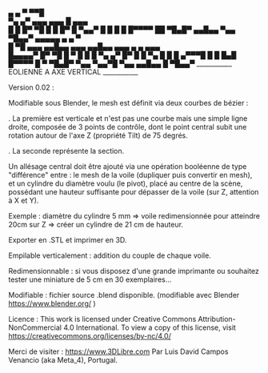  ▄    ▄          ▀    ▀▀█          
 ▀▄  ▄▀  ▄▄▄   ▄▄▄      █     ▄▄▄  
  █  █  █▀ ▀█    █      █    █▀  █ 
  ▀▄▄▀  █   █    █      █    █▀▀▀▀ 
   ██   ▀█▄█▀  ▄▄█▄▄    ▀▄▄  ▀█▄▄▀
 ▄▄▄▄▄           ▄             ▄      ▀                 
 █   ▀█  ▄▄▄   ▄▄█▄▄   ▄▄▄   ▄▄█▄▄  ▄▄▄    ▄   ▄   ▄▄▄  
 █▄▄▄▄▀ █▀ ▀█    █    ▀   █    █      █    ▀▄ ▄▀  █▀  █ 
 █   ▀▄ █   █    █    ▄▀▀▀█    █      █     █▄█   █▀▀▀▀ 
 █    ▀ ▀█▄█▀    ▀▄▄  ▀▄▄▀█    ▀▄▄  ▄▄█▄▄    █    ▀█▄▄▀
___________ EOLIENNE A AXE VERTICAL ___________

Version 0.02 : 

Modifiable sous Blender, le mesh est définit via deux courbes de bézier :

. La première est verticale et n'est pas une courbe mais une simple ligne droite, composée de 3 points de contrôle, dont le point central subit une rotation autour de l'axe Z (propriété Tilt) de 75 degrés. 

. La seconde représente la section. 


Un allésage central doit être ajouté via une opération booléenne de type "différence" entre : le mesh de la voile (dupliquer puis convertir en mesh), et un cylindre du diamètre voulu (le pivot), placé au centre de la scène, possédant une hauteur suffisante pour dépasser de la voile (sur Z, attention à X et Y). 

Exemple : diamètre du cylindre 5 mm => voile redimensionnée pour atteindre 20cm sur Z => créer un cylindre de 21 cm de hauteur. 


Exporter en .STL et imprimer en 3D. 


Empilable verticalement : addition du couple de chaque voile.

Redimensionnable       : si vous disposez d'une grande imprimante ou souhaitez tester une miniature de 5 cm en 30 exemplaires...

Modifiable              : fichier source .blend disponible. (modifiable avec Blender https://www.blender.org/ )

Licence                 : This work is licensed under Creative Commons Attribution-NonCommercial 4.0 International. To view a copy of this license, visit https://creativecommons.org/licenses/by-nc/4.0/

Merci de visiter : https://www.3DLibre.com
Par Luis David Campos Venancio (aka Meta_4), Portugal.
